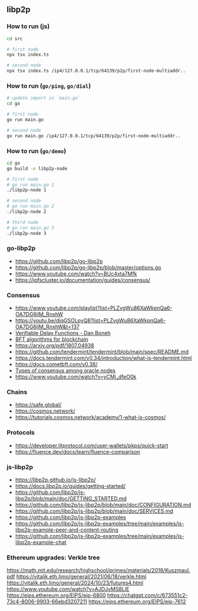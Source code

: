 ## libp2p

### How to run (js)

```bash
cd src

# first node
npx tsx index.ts

# second node
npx tsx index.ts /ip4/127.0.0.1/tcp/64139/p2p/first-node-multiaddr..
```

### How to run (`go/ping`, `go/dial`)

```bash
# update import in `main.go`
cd go

# first node
go run main.go

# second node
go run main.go /ip4/127.0.0.1/tcp/64139/p2p/first-node-multiaddr..
```

### How to run (`go/demo`)

```bash
cd go
go build -o libp2p-node

# first node
# go run main.go 1
./libp2p-node 1

# second node
# go run main.go 2
./libp2p-node 2

# third node
# go run main.go 3
./libp2p-node 3
```

### go-libp2p

- https://github.com/libp2p/go-libp2p
- https://github.com/libp2p/go-libp2p/blob/master/options.go
- https://www.youtube.com/watch?v=BUc4xta7Mfk
- https://ipfscluster.io/documentation/guides/consensus/

### Consensus

- https://www.youtube.com/playlist?list=PLZvgWu86XaWkpnQa6-OA7DG6ilM_RnxhW
- https://youtu.be/diqGSOLpyQ8?list=PLZvgWu86XaWkpnQa6-OA7DG6ilM_RnxhW&t=137
- [Verifiable Delay Functions - Dan Boneh](https://www.youtube.com/watch?v=dN-1q8c50q0)
- [BFT algorithms for blockchain](https://chatgpt.com/c/672d5b7f-1010-8006-bf78-898186505d51)
- https://arxiv.org/pdf/1807.04938
- https://github.com/tendermint/tendermint/blob/main/spec/README.md
- https://docs.tendermint.com/v0.34/introduction/what-is-tendermint.html
- https://docs.cometbft.com/v0.38/
- [Types of consensus among oracle nodes](https://chatgpt.com/c/670e903e-35fc-8006-9c87-d94ab96a1366)
- https://www.youtube.com/watch?v=yCMj_dfeO0k

### Chains

- https://safe.global/
- https://cosmos.network/
- https://tutorials.cosmos.network/academy/1-what-is-cosmos/

### Protocols

- https://developer.litprotocol.com/user-wallets/pkps/quick-start
- https://fluence.dev/docs/learn/fluence-comparison

### js-libp2p

- https://libp2p.github.io/js-libp2p/
- https://docs.libp2p.io/guides/getting-started/
- https://github.com/libp2p/js-libp2p/blob/main/doc/GETTING_STARTED.md
- https://github.com/libp2p/js-libp2p/blob/main/doc/CONFIGURATION.md
- https://github.com/libp2p/js-libp2p/blob/main/doc/SERVICES.md
- https://github.com/libp2p/js-libp2p-examples
- https://github.com/libp2p/js-libp2p-examples/tree/main/examples/js-libp2p-example-peer-and-content-routing
- https://github.com/libp2p/js-libp2p-examples/tree/main/examples/js-libp2p-example-chat

### Ethereum upgrades: Verkle tree

https://math.mit.edu/research/highschool/primes/materials/2018/Kuszmaul.pdf
https://vitalik.eth.limo/general/2021/06/18/verkle.html
https://vitalik.eth.limo/general/2024/10/23/futures4.html
https://www.youtube.com/watch?v=AJDJvMS8LIE
https://eips.ethereum.org/EIPS/eip-6800
https://chatgpt.com/c/673551c2-73c4-8006-9903-66ebd3207211
https://eips.ethereum.org/EIPS/eip-7612

